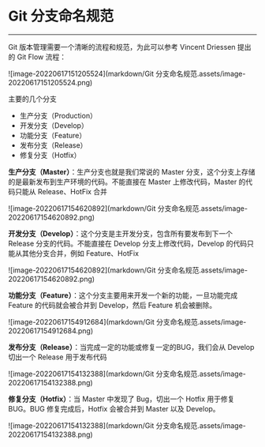 # Git 分支命名规范

---

Git 版本管理需要一个清晰的流程和规范，为此可以参考 Vincent Driessen 提出的 Git Flow 流程：

![image-20220617151205524](markdown/Git 分支命名规范.assets/image-20220617151205524.png)



主要的几个分支

-   生产分支（Production）
-   开发分支（Develop）
-   功能分支（Feature）
-   发布分支（Release）
-   修复分支（Hotfix）





**生产分支（Master）**：生产分支也就是我们常说的 Master 分支，这个分支上存储的是最新发布到生产环境的代码。不能直接在 Master 上修改代码，Master 的代码只能从 Release、HotFix 合并

![image-20220617154620892](markdown/Git 分支命名规范.assets/image-20220617154620892.png)





**开发分支（Develop）**：这个分支是主开发分支，包含所有要发布到下一个 Release 分支的代码。不能直接在 Develop 分支上修改代码，Develop 的代码只能从其他分支合并，例如 Feature、HotFix

![image-20220617154620892](markdown/Git 分支命名规范.assets/image-20220617154620892.png)



**功能分支（Feature）**：这个分支主要用来开发一个新的功能，一旦功能完成 Feature 的代码就会被合并到 Develop，然后 Feature 机会被删除。

![image-20220617154912684](markdown/Git 分支命名规范.assets/image-20220617154912684.png)



**发布分支（Release）**：当完成一定的功能或修复一定的BUG，我们会从 Develop 切出一个 Release 用于发布代码

![image-20220617154132388](markdown/Git 分支命名规范.assets/image-20220617154132388.png)



**修复分支（Hotfix）**：当 Master 中发现了 Bug，切出一个 Hotfix 用于修复 BUG。BUG 修复完成后，Hotfix 会被合并到 Master 以及 Develop。

![image-20220617154132388](markdown/Git 分支命名规范.assets/image-20220617154132388.png)

